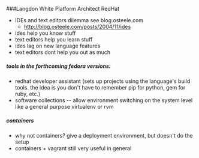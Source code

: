 ###Langdon White Platform Architect RedHat
 - IDEs and text editors dilemma see blog.osteele.com
    - http://blog.osteele.com/posts/2004/11/ides
  - ides help you know stuff
  - text editors help you learn stuff
  - ides lag on new language features
  - text editors dont help you out as much
##### tools in the forthcoming fedora versions:
 - redhat developer assistant (sets up projects using the language's build tools. the idea is you don't have to remember pip for python, gem for ruby, etc.)
 - software collections -- allow environment switching on the system level 
   like a general purpose virtualenv or rvm 
##### containers
 - why not containers? give a deployment environment, but doesn't do the setup
 - containers + vagrant still very useful in general
 